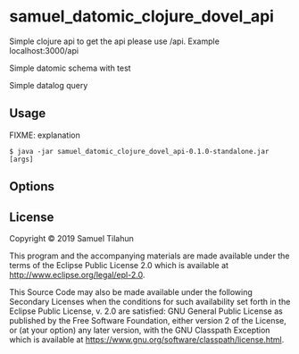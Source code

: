 # samuel_datomic_clojure_dovel_api

Simple clojure api to get the api please use /api. Example localhost:3000/api

Simple datomic schema with test

Simple datalog query


## Usage

FIXME: explanation

    $ java -jar samuel_datomic_clojure_dovel_api-0.1.0-standalone.jar [args]

## Options


## License

Copyright © 2019 Samuel Tilahun

This program and the accompanying materials are made available under the
terms of the Eclipse Public License 2.0 which is available at
http://www.eclipse.org/legal/epl-2.0.

This Source Code may also be made available under the following Secondary
Licenses when the conditions for such availability set forth in the Eclipse
Public License, v. 2.0 are satisfied: GNU General Public License as published by
the Free Software Foundation, either version 2 of the License, or (at your
option) any later version, with the GNU Classpath Exception which is available
at https://www.gnu.org/software/classpath/license.html.
